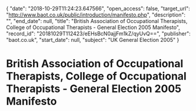 {
  "date": "2018-10-29T11:24:23.647566", 
  "open_access": false, 
  "target_url": "http://www.baot.co.uk/public/introduction/manifesto.php", 
  "description": "", 
  "end_date": null, 
  "title": "British Association of Occupational Therapists, College of Occupational Therapists - General Election 2005 Manifesto", 
  "record_id": "20181029T112423/eEHsBcN0ajjFm1kZ/qyUvQ==", 
  "publisher": "baot.co.uk", 
  "start_date": null, 
  "subject": "UK General Election 2005"
}

# British Association of Occupational Therapists, College of Occupational Therapists - General Election 2005 Manifesto

